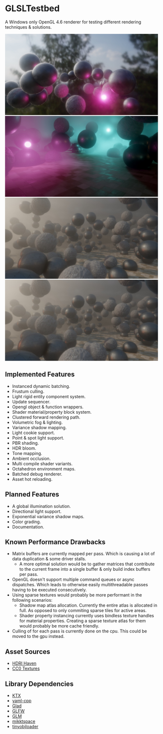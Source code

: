 # GLSLTestbed
A Windows only OpenGL 4.6 renderer for testing different rendering techniques & solutions.

![Preview](T_Preview_01.jpg?raw=true "HDRI Preview")
![Preview](T_Preview_02.jpg?raw=true "Fog & Shadows Preview")
![Preview](T_Preview_03.jpg?raw=true "Cascaded Shadow Maps")
![Preview](T_Preview_03.jpg?raw=true "Fog Ambient Anistropy Preview")

## Implemented Features
- Instanced dynamic batching.
- Frustum culling.
- Light rigid entity component system.
- Update sequencer.
- Opengl object & function wrappers.
- Shader material/property block system.
- Clustered forward rendering path.
- Volumetric fog & lighting.
- Variance shadow mapping.
- Light cookie support.
- Point & spot light support.
- PBR shading.
- HDR bloom.
- Tone mapping.
- Ambient occlusion.
- Multi compile shader variants.
- Octahedron environment maps.
- Batched debug renderer.
- Asset hot reloading.

## Planned Features
- A global illumination solution.
- Directional light support.
- Exponential variance shadow maps.
- Color grading.
- Documentation.

## Known Performance Drawbacks
- Matrix buffers are currently mapped per pass. Which is causing a lot of data duplication & some driver stalls.
	- A more optimal solution would be to gather matrices that contribute to the current frame into a single buffer & only build index buffers per pass.
- OpenGL doesn't support multiple command queues or async dispatches. Which leads to otherwise easily multithreadable passes having to be executed consecutively.
- Using sparse textures would probably be more performant in the following scenarios:
	- Shadow map atlas allocation. Currently the entire atlas is allocated in full. As opposed to only commiting sparse tiles for active areas.
	- Shader property instancing currently uses bindless texture handles for material properties. 
	  Creating a sparse texture atlas for them would probably be more cache friendly.
- Culling of for each pass is currently done on the cpu. This could be moved to the gpu instead.

## Asset Sources
- [HDRI Haven](https://hdrihaven.com)
- [CC0 Textures](https://cc0textures.com/)

## Library Dependencies
- [KTX](https://github.com/KhronosGroup/KTX-Software)
- [yaml-cpp](https://github.com/jbeder/yaml-cpp)
- [Glad](https://glad.dav1d.de/)
- [GLFW](https://www.glfw.org/)
- [GLM](https://github.com/g-truc/glm)
- [mikktspace](http://www.mikktspace.com/)
- [tinyobjloader](https://github.com/tinyobjloader/tinyobjloader)
